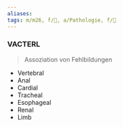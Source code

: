 ```yaml
---
aliases: 
tags: m/m26, f/🐣, a/Pathologie, f/🦄
---
```

### VACTERL
> Assoziation von Fehlbildungen
- Vertebral
- Anal
- Cardial
- Tracheal
- Esophageal
- Renal
- Limb
